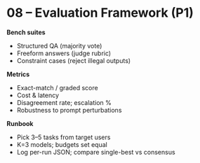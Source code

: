 # 08 – Evaluation Framework (P1)

**Bench suites**
- Structured QA (majority vote)
- Freeform answers (judge rubric)
- Constraint cases (reject illegal outputs)

**Metrics**
- Exact-match / graded score
- Cost & latency
- Disagreement rate; escalation %
- Robustness to prompt perturbations

**Runbook**
- Pick 3–5 tasks from target users
- K=3 models; budgets set equal
- Log per-run JSON; compare single-best vs consensus
